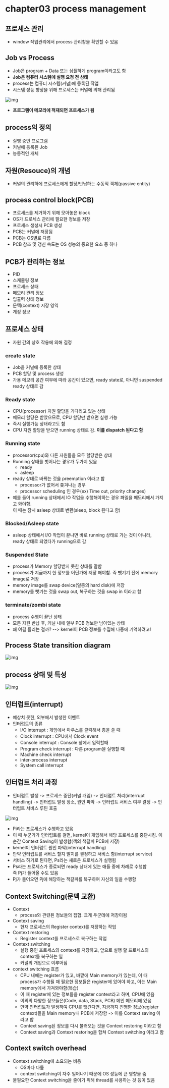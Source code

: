 # chapter03 process management
## 프로세스 관리
- window 작업관리에서 process 관리창을 확인할 수 있음

## Job vs Process
- Job은 program + Data 또는 심플하게 program이라고도 함
- <b>Job은 컴퓨터 시스템에 실행 요청 전 상태</b>
- process는 컴퓨터 시스템(커널)에 등록된 작업
- 시스템 성능 향상을 위해 프로세스는 커널에 의해 관리됨

![img](https://github.com/koni114/TIL/blob/master/Operating-System/img/os_3.JPG)

- <b>프로그램이 메모리에 적재되면 프로세스가 됨</b>

## process의 정의
- 실행 중인 프로그램
- 커널에 등록된 Job
- 능동적인 개체

## 자원(Resouce)의 개념
- 커널의 관리하에 프로세스에게 할당/반납하는 수동적 객체(passive entity)

## process control block(PCB)
- 프로세스를 제거하기 위해 모아놓은 block
- OS가 프로세스 관리에 필요한 정보를 저장
- 프로세스 생성시 PCB 생성
- PCB는 커널에 저장됨
- PCB는 OS별로 다름
- PCB 참조 및 갱신 속도는 OS 성능의 중요한 요소 중 하나

## PCB가 관리하는 정보
- PID
- 스케줄링 정보
- 프로세스 상태
- 메모리 관리 정보
- 입출력 상태 정보
- 문맥(context) 저장 영역
- 계정 정보

## 프로세스 상태
- 자원 간의 상호 작용에 의해 결정 

### create state
- Job을 커널에 등록한 상태
- PCB 할당 및 process 생성
- 가용 메모리 공간 여부에 따라 공간이 있으면, ready state로, 아니면 suspended ready 상태로 감

### Ready state
- CPU(processor) 자원 할당을 기다리고 있는 상태
- 메모리 할당은 받았으므로, CPU 할당만 받으면 실행 가능
- 즉시 실행가능 상태라고도 함
- CPU 자원 할당을 받으면 running 상태로 감. <b>이를 dispatch 된다고 함</b>

### Running state
- processor(cpu)와 다른 자원들을 모두 할당받은 상태
- Running 상태를 벗어나는 경우가 두가지 있음
  - ready
  - asleep
- ready 상태로 바뀌는 것을 preemption 이라고 함
  - processor가 없어서 쫒겨나는 경우
  - processor scheduling 인 경우(ex) Time out, priority changes)
- 예를 들어 running 상태에서 IO 작업을 수행해야하는 경우 파일을 메모리에서 가지고 와야함.  
  이 때는 잠시 asleep 상태로 변환(sleep, block 된다고 함)

### Blocked/Asleep state
- asleep 상태에서 I/O 작업이 끝나면 바로 running 상태로 가는 것이 아니라, ready 상태로 되었다가 running으로 감

### Suspended State
- process가 Memory 할당받지 못한 상태를 말함
- process가 지금까지 한 정보를 어딘가에 저장 해야함. 즉 뺏기기 전에 memory image로 저장
- memory image를 swap device(일종의 hard disk)에 저장
- memory를 뺏기는 것을 swap out, 복구하는 것을 swap in 이라고 함

### terminate/zombi state
- process 수행이 끝난 상태
- 모든 자원 반납 후, 커널 내에 일부 PCB 정보만 남아있는 상태
- 왜 여길 들리는 걸까? --> kernel이 PCB 정보를 수집해 나중에 기억하려고!

## Process State transition diagram

![img](https://github.com/koni114/TIL/blob/master/Operating-System/img/os_4.JPG)

## process 상태 및 특성

![img](https://github.com/koni114/TIL/blob/master/Operating-System/img/os_5.JPG)

## 인터럽트(interrupt)
- 예상치 못한, 외부에서 발생한 이벤트
- 인터럽트의 종류
  - I/O interrupt : 게임에서 마우스를 클릭해서 총을 쏠 때
  - Clock interrupt : CPU에서 Clock event
  - Console interrupt : Console 창에서 입력할때
  - Program check interrupt : 다른 program을 실행할 때
  - Machine check interrupt 
  - inter-process interrupt
  - System call interrupt 

## 인터럽트 처리 과정
- 인터럽트 발생 -> 프로세스 중단(커널 개입) -> 인터럽트 처리(interrupt handling) -> 인터럽트 발생 장소, 원인 파악 -> 인터럽트 서비스 여부 결정 -> 인터럽트 서비스 루틴 호출

![img](https://github.com/koni114/TIL/blob/master/Operating-System/img/os_6.JPG)

- Pi라는 프로세스가 수행하고 있음
- 이 때 누군가가 인터럽트를 걸면, kernel이 개입해서 해당 프로세스를 중단시킴. 이 순간 Context Saving이 발생함(책의 책갈피 PCB에 저장)
- kernel이 인터럽트 원인 파악(interrupt handling)
- 만약 인터럽트를 서비스 할지 말지를 결정하고 서비스 함(interrupt service)
- 서비스 하기로 된다면, Ps라는 새로운 프로세스가 실행됨
- Ps라는 프로세스가 종료되면 ready 상태에 있는 애들 중에 차례로 수행함  
  즉 Pj가 들어올 수도 있음
- Pj가 들어오면 Pj에 해당하는 책갈피를 복구하여 자신의 일을 수행함

## Context Switching(문맥 교환)
- Context
  - process와 관련된 정보들의 집합. 크게 두군데에 저장이됨
- Context saving
  - 현재 프로세스의 Register context를 저장하는 작업
- Context restoring
  - Register context를 프로세스로 복구하는 작업
- Context switching
  - 실행 중인 프로세스의 context를 저장하고, 앞으로 실행 할 프로세스의 context를 복구하는 일
  - 커널의 개입으로 이루어짐
- context switching 흐름
  - CPU 내에는 register가 있고, 바깥에 Main memory가 있는데, 이 때 process가 수행될 때 필요한 정보들은 register에 있어야 하고, 이는 Main memory에서 가져와야함(복습)
  - 이 때 register에 있는 정보들을 register context라고 하며, CPU에 있음
  - 이외의 다양한 정보들은(Code, data, Stack, PCB) 메인 메모리에 있음
  - 만약 인터럽트가 발생하여 CPU를 뺏긴다면, 지금까지 진행한 정보(register context)들을 Main memory내 PCB에 저장함 -> 이를 Context saving 이라고 함
  - Context saving된 정보를 다시 불러오는 것을 Context restoring 이라고 함
  - Context saving과 Context restoring을 합쳐 Context switching 이라고 함

## Context switch overhead
- Context switching에 소요되는 비용
  - OS마다 다름
  - context switching이 자주 일어나기 때문에 OS 성능에 큰 영향을 줌
- 불필요한 Context switching을 줄이기 위해 thread를 사용하는 것 등이 있음

